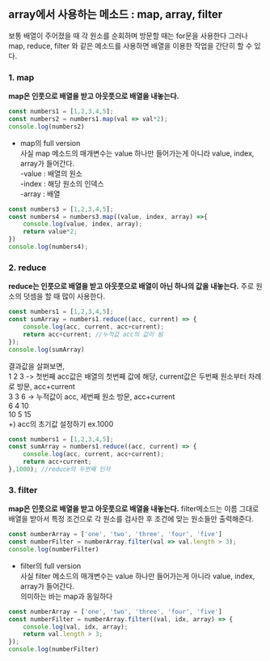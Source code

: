 ## array에서 사용하는 메소드 : map, array, filter
보통 배열이 주어졌을 때 각 원소를 순회하며 방문할 때는 for문을 사용한다
그러나 map, reduce, filter 와 같은 메소드를 사용하면 배열을 이용한 작업을 간단히 할 수 있다. 

### 1. map
<b>map은 인풋으로 배열을 받고 아웃풋으로 배열을 내놓는다.</b>

```js
const numbers1 = [1,2,3,4,5];
const numbers2 = numbers1.map(val => val*2);
console.log(numbers2)
```

+ map의 full version </br>
사실 map 메소드의 매개변수는 value 하나만 들어가는게 아니라 value, index, array가 들어간다. </br>
    -value : 배열의 원소 </br>
    -index : 해당 원소의 인덱스 </br>
    -array : 배열
```js
const numbers3 = [1,2,3,4,5];
const numbers4 = numbers3.map((value, index, array) =>{
    console.log(value, index, array);
    return value*2;
})
console.log(numbers4);
```

### 2. reduce
<b>reduce는 인풋으로 배열을 받고 아웃풋으로 배열이 아닌 하나의 값을 내놓는다.</b>
주로 원소의 덧셈을 할 때 많이 사용한다.

```js
const numbers1 = [1,2,3,4,5];
const sumArray = numbers1.reduce((acc, current) => {
    console.log(acc, current, acc+current);
    return acc+current; //누적값 acc의 값이 됨
});
console.log(sumArray)
```
결과값을 살펴보면,</br>
1 2 3 -> 첫번째 acc값은 배열의 첫번째 값에 해당, current값은 두번째 원소부터 차례로 방문, acc+current </br>
3 3 6 -> 누적값이 acc, 세번째 원소 방문, acc+current </br>
6 4 10 </br>
10 5 15 </br>
+) acc의 초기값 설정하기 ex.1000
```js
const numbers1 = [1,2,3,4,5];
const sumArray = numbers1.reduce((acc, current) => {
    console.log(acc, current, acc+current);
    return acc+current; 
},1000); //reduce의 두번째 인자
```

### 3. filter 
<b>map은 인풋으로 배열을 받고 아웃풋으로 배열을 내놓는다.</b> filter메소드는 이름 그대로 배열을 받아서 특정 조건으로 각 원소를 검사한 후 조건에 맞는 원소들만 출력해준다.

```js
const numberArray = ['one', 'two', 'three', 'four', 'five']
const numberFilter = numberArray.filter(val => val.length > 3);
console.log(numberFilter)
```

+ filter의 full version </br>
사실 filter 메소드의 매개변수는 value 하나만 들어가는게 아니라 value, index, array가 들어간다. </br> 의미하는 바는 map과 동일하다
```js
const numberArray = ['one', 'two', 'three', 'four', 'five']
const numberFilter = numberArray.filter((val, idx, array) => {
    console.log(val, idx, array);
    return val.length > 3;
});
console.log(numberFilter)
```

